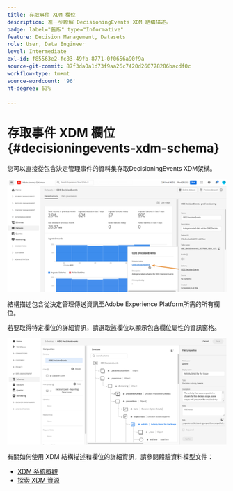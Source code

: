 ```yaml
---
title: 存取事件 XDM 欄位
description: 進一步瞭解 DecisioningEvents XDM 結構描述。
badge: label="舊版" type="Informative"
feature: Decision Management, Datasets
role: User, Data Engineer
level: Intermediate
exl-id: f85563e2-fc83-49fb-8771-0f0656a90f9a
source-git-commit: 87f3da0a1d73f9aa26c7420d260778286bacdf0c
workflow-type: tm+mt
source-wordcount: '96'
ht-degree: 63%

---
```


# 存取事件 XDM 欄位 {#decisioningevents-xdm-schema}

您可以直接從包含決定管理事件的資料集存取DecisioningEvents XDM架構。

![](../assets/access-schema.png)

結構描述包含從決定管理傳送資訊至Adobe Experience Platform所需的所有欄位。

若要取得特定欄位的詳細資訊，請選取該欄位以顯示包含欄位屬性的資訊窗格。

![](../assets/schema-fields.png)

有關如何使用 XDM 結構描述和欄位的詳細資訊，請參閱體驗資料模型文件：

* [XDM 系統概觀](https://experienceleague.adobe.com/docs/experience-platform/xdm/home.html?lang=zh-Hant)
* [探索 XDM 資源](https://experienceleague.adobe.com/docs/experience-platform/xdm/ui/explore.html?lang=zh-Hant)

